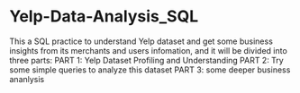 # Yelp-Data-Analysis_SQL

This a SQL practice to understand Yelp dataset and get some business insights from its merchants and users infomation,
and it will be divided into three parts:
PART 1: Yelp Dataset Profiling and Understanding
PART 2: Try some simple queries to analyze this dataset
PART 3: some deeper business ananlysis
